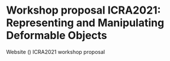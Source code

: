 # Workshop proposal ICRA2021: Representing and Manipulating Deformable Objects
Website () ICRA2021 workshop proposal